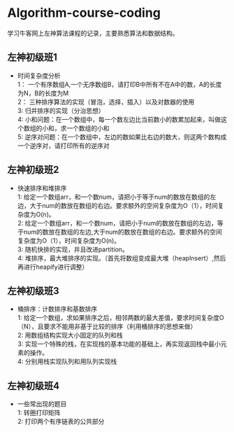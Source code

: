 # Algorithm-course-coding
学习牛客网上左神算法课程的记录，主要熟悉算法和数据结构。
## 左神初级班1
* 时间复杂度分析
<br> 1： 一个有序数组A,一个无序数组B，请打印B中所有不在A中的数，A的长度为N，B的长度为M
<br> 2： 三种排序算法的实现（冒泡，选择，插入）以及对数器的使用
<br> 3:  归并排序的实现（分治思想）
<br> 4:  小和问题：在一个数组中，每一个数左边比当前数小的数累加起来，叫做这个数组的小和，求一个数组的小和
<br> 5:  逆序对问题：在一个数组中，左边的数如果比右边的数大，则这两个数构成一个逆序对，请打印所有的逆序对
## 左神初级班2
* 快速排序和堆排序
<br> 1:  给定一个数组arr，和一个数num，请把小于等于num的数放在数组的左边，大于num的数放在数组的右边。要求额外的空间复杂度为O（1），时间复杂度为O(n)。
<br> 2:  给定一个数组arr，和一个数num，请把小于num的数放在数组的左边，等于num的数放在数组的左边,大于num的数放在数组的右边。要求额外的空间复杂度为O（1），时间复杂度为O(n)。
<br> 3:  随机快排的实现，并且改进partition。
<br> 4:  堆排序，最大堆排序的实现。（首先将数组变成最大堆（heapInsert）,然后再进行heapify进行调整）
## 左神初级班3
* 桶排序：计数排序和基数排序
<br> 1:  给定一个数组，求如果排序之后，相邻两数的最大差值，要求时间复杂度O（N），且要求不能用非基于比较的排序（利用桶排序的思想来做）
<br> 2:  用数组结构实现大小固定的队列和栈
<br> 3:  实现一个特殊的栈，在实现栈的基本功能的基础上，再实现返回栈中最小元素的操作。
<br> 4:  分别用栈实现队列和用队列实现栈
## 左神初级班4
* 一些常出现的题目
<br> 1:  转圈打印矩阵
<br> 2:  打印两个有序链表的公共部分
